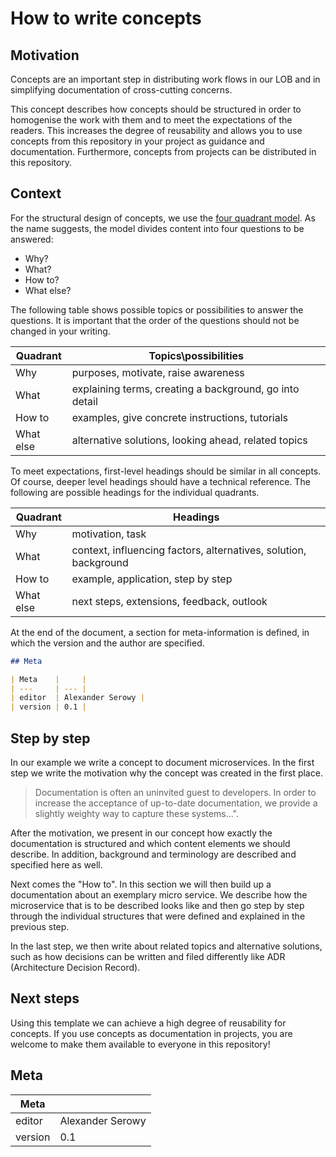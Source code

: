 # How to write concepts

## Motivation

Concepts are an important step in distributing work flows in our LOB and in simplifying documentation of cross-cutting concerns.

This concept describes how concepts should be structured in order to homogenise the work with them and to meet the expectations of the readers. This increases the degree of reusability and allows you to use concepts from this repository in your project as guidance and documentation. Furthermore, concepts from projects can be distributed in this repository.

## Context

For the structural design of concepts, we use the [four quadrant model][1]. As the name suggests, the model divides content into four questions to be answered:

- Why?
- What?
- How to?
- What else?

The following table shows possible topics or possibilities to answer the questions. It is important that the order of the questions should not be changed in your writing.

| Quadrant  | Topics\possibilities |
| ---       | --- |
| Why       | purposes, motivate, raise awareness |
| What      | explaining terms, creating a background, go into detail |
| How to    | examples, give concrete instructions, tutorials |
| What else | alternative solutions, looking ahead, related topics |

To meet expectations, first-level headings should be similar in all concepts. Of course, deeper level headings should have a technical reference. The following are possible headings for the individual quadrants.

| Quadrant  | Headings |
| ---       | --- |
| Why       | motivation, task |
| What      | context, influencing factors, alternatives, solution, background |
| How to    | example, application, step by step |
| What else | next steps, extensions, feedback, outlook |

At the end of the document, a section for meta-information is defined, in which the version and the author are specified.

```markdown
## Meta

| Meta    |     |
| ---     | --- |
| editor  | Alexander Serowy |
| version | 0.1 |
```

[1]: <https://www.amazon.de/-/en/Uwe-Vigenschow/dp/3864906970> "Soft Skills für Softwareentwickler"

## Step by step

In our example we write a concept to document microservices. In the first step we write the motivation why the concept was created in the first place.

> Documentation is often an uninvited guest to developers. In order to increase the acceptance of up-to-date documentation, we provide a slightly weighty way to capture these systems...".

After the motivation, we present in our concept how exactly the documentation is structured and which content elements we should describe. In addition, background and terminology are described and specified here as well.

Next comes the "How to". In this section we will then build up a documentation about an exemplary micro service. We describe how the microservice that is to be described looks like and then go step by step through the individual structures that were defined and explained in the previous step.

In the last step, we then write about related topics and alternative solutions, such as how decisions can be written and filed differently like ADR (Architecture Decision Record).

## Next steps

Using this template we can achieve a high degree of reusability for concepts. If you use concepts as documentation in projects, you are welcome to make them available to everyone in this repository!

## Meta

| Meta    |     |
| ---     | --- |
| editor  | Alexander Serowy |
| version | 0.1 |
